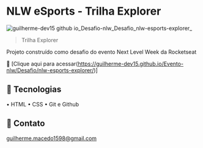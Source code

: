 # NLW eSports - Trilha Explorer
![guilherme-dev15 github io_Desafio-nlw_Desafio_nlw-esports-explorer_](https://github.com/Guilherme-dev15/Desafio-nlw/assets/49658386/d80e5eb0-5676-4581-8fd9-e4f83a2530a3)

> Trilha Explorer

Projeto construído como desafio do evento Next Level Week da Rocketseat

🔗 [Clique aqui para acessar(https://guilherme-dev15.github.io/Evento-nlw/Desafio/nlw-esports-explorer/)]

## 🔨 Tecnologias
• HTML
• CSS
• Git e Github

## 📧 Contato

guilherme.macedo1598@gmail.com
